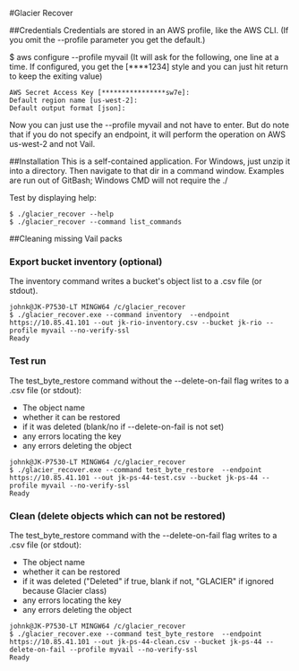 #Glacier Recover

##Credentials
Credentials are stored in an AWS profile, like the AWS CLI. (If you omit the --profile <name> parameter you get the default.)

$ aws configure --profile myvail
(It will ask for the following, one line at a time. If configured, you get the [****1234] style
and you can just hit return to keep the exiting value)
```AWS Access Key ID [****************4564]:
AWS Secret Access Key [****************sw7e]:
Default region name [us-west-2]:
Default output format [json]:
```
Now you can just use the --profile myvail and not have to enter. But do note that if you do not specify an endpoint, it will perform the operation on AWS us-west-2 and not Vail.

##Installation
This is a self-contained application. For Windows, just unzip it into a directory. 
Then navigate to that dir in a command window.
Examples are run out of GitBash; Windows CMD will not require the ./

Test by displaying help:
```
$ ./glacier_recover --help
$ ./glacier_recover --command list_commands
```

##Cleaning missing Vail packs
### Export bucket inventory (optional)
The inventory command writes a bucket's object list to a .csv file (or stdout).
```
johnk@JK-P7530-LT MINGW64 /c/glacier_recover
$ ./glacier_recover.exe --command inventory  --endpoint https://10.85.41.101 --out jk-rio-inventory.csv --bucket jk-rio --profile myvail --no-verify-ssl
Ready
```
### Test run
The test_byte_restore command without the --delete-on-fail flag writes to a .csv file (or stdout):

- The object name
- whether it can be restored 
- if it was deleted (blank/no if --delete-on-fail is not set)
- any errors locating the key
- any errors deleting the object  
```
johnk@JK-P7530-LT MINGW64 /c/glacier_recover
$ ./glacier_recover.exe --command test_byte_restore  --endpoint https://10.85.41.101 --out jk-ps-44-test.csv --bucket jk-ps-44 --profile myvail --no-verify-ssl
Ready
```
### Clean (delete objects which can not be restored)
The test_byte_restore command with the --delete-on-fail flag writes to a .csv file (or stdout):

- The object name
- whether it can be restored 
- if it was deleted ("Deleted" if true, blank if not, "GLACIER" if ignored because Glacier class)
- any errors locating the key
- any errors deleting the object  
```
johnk@JK-P7530-LT MINGW64 /c/glacier_recover
$ ./glacier_recover.exe --command test_byte_restore  --endpoint https://10.85.41.101 --out jk-ps-44-clean.csv --bucket jk-ps-44 --delete-on-fail --profile myvail --no-verify-ssl
Ready
```
